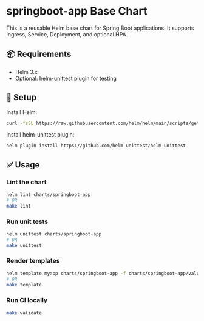 # springboot-app Base Chart

This is a reusable Helm base chart for Spring Boot applications.
It supports Ingress, Service, Deployment, and optional HPA.

## 📦 Requirements
- Helm 3.x
- Optional: helm-unittest plugin for testing

## 🔧 Setup

Install Helm:
```bash
curl -fsSL https://raw.githubusercontent.com/helm/helm/main/scripts/get-helm-3 | bash
```

Install helm-unittest plugin:
```bash
helm plugin install https://github.com/helm-unittest/helm-unittest
```

## ✅ Usage

### Lint the chart
```bash
helm lint charts/springboot-app
# OR
make lint
```

### Run unit tests
```bash
helm unittest charts/springboot-app
# OR
make unittest
```

### Render templates
```bash
helm template myapp charts/springboot-app -f charts/springboot-app/values.yaml
# OR
make template
```

### Run CI locally
```bash
make validate
```